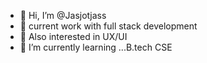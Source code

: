 - 👋 Hi, I’m @Jasjotjass
- 👀 current work with full stack development
- 🤠 Also interested in UX/UI
- 🌱 I’m currently learning ...B.tech CSE 
<!---
Jasjotjass/Jasjotjass is a ✨ special ✨ repository because its `README.md` (this file) appears on your GitHub profile.
You can click the Preview link to take a look at your changes.
--->
